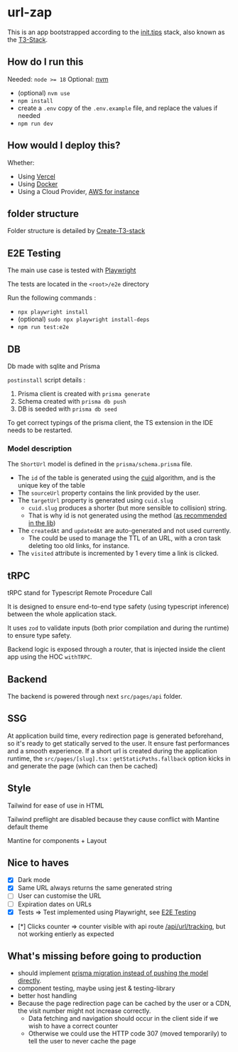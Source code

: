 # url-zap

This is an app bootstrapped according to the [init.tips](https://init.tips) stack, also known as the [T3-Stack](https://create.t3.gg).

## How do I run this

Needed: `node >= 18`
Optional: [nvm](https://github.com/nvm-sh/nvm)

- (optional) `nvm use`
- `npm install`
- create a `.env` copy of the `.env.example` file, and replace the values if needed
- `npm run dev`

## How would I deploy this?

Whether:

- Using [Vercel](https://create.t3.gg/en/deployment/vercel)
- Using [Docker](https://create.t3.gg/en/deployment/docker)
- Using a Cloud Provider, [AWS for instance](https://aws.amazon.com/blogs/mobile/host-a-next-js-ssr-app-with-real-time-data-on-aws-amplify/)

## folder structure

Folder structure is detailed by [Create-T3-stack](https://create.t3.gg/en/folder-structure)

## E2E Testing

The main use case is tested with [Playwright](https://playwright.dev/)

The tests are located in the `<root>/e2e` directory

Run the following commands :

- `npx playwright install`
- (optional) `sudo npx playwright install-deps`
- `npm run test:e2e`

## DB

Db made with sqlite and Prisma

`postinstall` script details :

1. Prisma client is created with `prisma generate`
2. Schema created with `prisma db push`
3. DB is seeded with `prisma db seed`

To get correct typings of the prisma client, the TS extension in the IDE needs to be restarted.

### Model description

The `ShortUrl` model is defined in the `prisma/schema.prisma` file.

- The `id` of the table is generated using the [cuid](https://github.com/paralleldrive/cuid) algorithm, and is the unique key of the table
- The `sourceUrl` property contains the link provided by the user.
- The `targetUrl` property is generated using `cuid.slug`
  - `cuid.slug` produces a shorter (but more sensible to collision) string.
  - That is why id is not generated using the method ([as recommended in the lib](https://github.com/paralleldrive/cuid#short-urls))
- The `createdAt` and `updatedAt` are auto-generated and not used currently.
  - The could be used to manage the TTL of an URL, with a cron task deleting too old links, for instance.
- The `visited` attribute is incremented by 1 every time a link is clicked.

## tRPC

tRPC stand for Typescript Remote Procedure Call

It is designed to ensure end-to-end type safety (using typescript inference) between the whole application stack.

It uses `zod` to validate inputs (both prior compilation and during the runtime) to ensure type safety.

Backend logic is exposed through a router, that is injected inside the client app using the HOC `withTRPC`.

## Backend

The backend is powered through next `src/pages/api` folder.

## SSG

At application build time, every redirection page is generated beforehand, so it's ready to get statically served to the user.
It ensure fast performances and a smooth experience.
If a short url is created during the application runtime, the `src/pages/[slug].tsx` : `getStaticPaths.fallback` option kicks in and generate the page (which can then be cached)

## Style

Tailwind for ease of use in HTML

Tailwind preflight are disabled because they cause conflict with Mantine default theme

Mantine for components + Layout

## Nice to haves

- [x] Dark mode
- [x] Same URL always returns the same generated string
- [ ] User can customise the URL
- [ ] Expiration dates on URLs
- [x] Tests => Test implemented using Playwright, see [E2E Testing](#e2e-testing)
- [*] Clicks counter => counter visible with api route [/api/url/tracking](http://localhost:300/api/url.tracking), but not working entierly as expected

## What's missing before going to production

- should implement [prisma migration instead of pushing the model directly](https://www.prisma.io/docs/concepts/components/prisma-migrate/db-push#choosing-db-push-or-prisma-migrate).
- component testing, maybe using jest & testing-library
- better host handling
- Because the page redirection page can be cached by the user or a CDN, the visit number might not increase correctly.
  - Data fetching and navigation should occur in the client side if we wish to have a correct counter
  - Otherwise we could use the HTTP code 307 (moved temporarily) to tell the user to never cache the page
